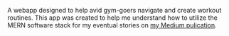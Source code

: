 A webapp designed to help avid gym-goers navigate and create workout routines. This app was created to help me understand how to utilize the MERN software stack for my eventual stories on [my Medium pulication](https://medium.com/technology-stacks "Technology Stacks").
